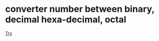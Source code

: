 # converter number between binary, decimal hexa-decimal, octal
[Try](https://mkabumattar.github.io/converter-number-between-binary-decimal-hexa-decimal-octal/)
